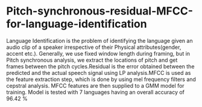 # Pitch-synchronous-residual-MFCC-for-language-identification

Language Identification is the problem of identifying the language given an audio clip of a speaker irrespective of their Physical attributes(gender, accent etc.).​ Generally, we use fixed window length during framing, but in Pitch synchronous analysis, we extract the locations of pitch and get frames between the pitch cycles.​Residual is the error obtained between the predicted and the actual speech signal using LP analysis.​MFCC is used as the feature extraction step, which is done by using mel frequency filters and cepstral analysis.​ MFCC features are then supplied to a GMM model for training.
Model is tested with 7 languages having an overall accuracy of 96.42 %
